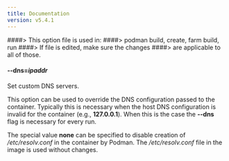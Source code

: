 ```yaml
---
title: Documentation
version: v5.4.1
---
```


####> This option file is used in:
####>   podman build, create, farm build, run
####> If file is edited, make sure the changes
####> are applicable to all of those.
#### **--dns**=*ipaddr*

Set custom DNS servers.

This option can be used to override the DNS
configuration passed to the container. Typically this is necessary when the
host DNS configuration is invalid for the container (e.g., **127.0.0.1**). When this
is the case the **--dns** flag is necessary for every run.

The special value **none** can be specified to disable creation of _/etc/resolv.conf_ in the container by Podman.
The _/etc/resolv.conf_ file in the image is used without changes.
